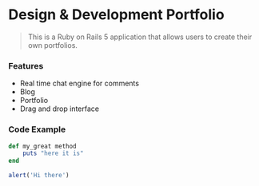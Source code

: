 # Design & Development Portfolio

> This is a Ruby on Rails 5 application that allows users to create their own portfolios.

### Features

- Real time chat engine for comments
- Blog
- Portfolio
- Drag and drop interface

### Code Example

```ruby
def my_great method
    puts "here it is"
end
```

```javascript
alert('Hi there')
```
